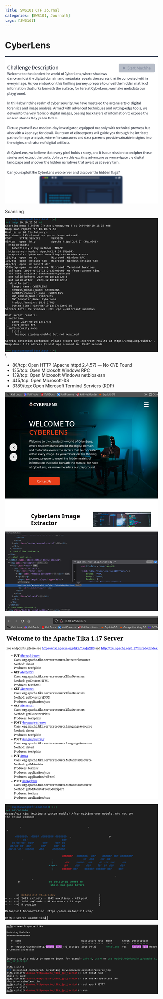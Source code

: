 ```yaml
---
Title: SWS101 CTF Journal
categories: [SWS101, Journal5]
tags: [SWS101]
---
```


# CyberLens

![alt text](<../images/SWS101-images/CTF Journals/Journal5/Screenshot from 2024-06-19 19-23-18.png>)


Scanning 

![alt text](<../images/SWS101-images/CTF Journals/Journal5/Screenshot from 2024-06-19 19-32-20.png>)\

- 80/tcp: Open HTTP (Apache httpd 2.4.57) — No CVE Found
- 135/tcp: Open Microsoft Windows RPC
- 139/tcp: Open Microsoft Windows netbios-ssn
- 445/tcp: Open Microsoft-DS
- 3389/tcp: Open Microsoft Terminal Services (RDP)

![alt text](<../images/SWS101-images/CTF Journals/Journal5/Screenshot from 2024-06-19 19-44-27.png>)

![alt text](<../images/SWS101-images/CTF Journals/Journal5/Screenshot from 2024-06-19 19-48-30.png>)

![alt text](<../images/SWS101-images/CTF Journals/Journal5/Screenshot from 2024-06-19 19-51-49.png>)

![alt text](<../images/SWS101-images/CTF Journals/Journal5/Screenshot from 2024-06-19 19-53-27.png>)

![alt text](<../images/SWS101-images/CTF Journals/Journal5/Screenshot from 2024-06-19 20-03-43.png>)